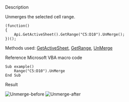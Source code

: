 Description

Unmerges the selected cell range.

```
(function()
{
    Api.GetActiveSheet().GetRange("C5:D10").UnMerge();
})();
```

Methods used: [GetActiveSheet](/officeapi/spreadsheetapi/api/getactivesheet), [GetRange](/officeapi/spreadsheetapi/apiworksheet/getrange), [UnMerge](/officeapi/spreadsheetapi/apirange/unmerge)

Reference Microsoft VBA macro code

```
Sub example()
    Range("C5:D10").UnMerge
End Sub
```

Result

![Unmerge-before](/content/img/plugins/unmerge_cells_before.png) ![Unmerge-after](/content/img/plugins/unmerge_cells_after.png)
